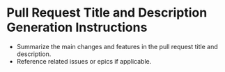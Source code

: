 # Pull Request Title and Description Generation Instructions
- Summarize the main changes and features in the pull request title and description.
- Reference related issues or epics if applicable.
